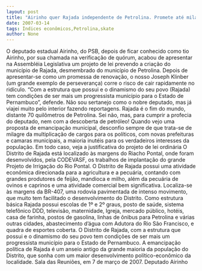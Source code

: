 ```yaml
---
layout: post
title: "Airinho quer Rajada independente de Petrolina. Promete até milagre econômico por lá"
date: 2007-03-14
tags: Índices econômicos,Petrolina,skate
author: None
---
```

O deputado estadual Airinho, do PSB, depois de ficar conhecido como tio Airinho, por sua chamada na verificação de quórum, acabou de apresentar na Assembléia Legislativa um projeto de lei prevendo a criação do município de Rajada, desmembrado do município de Petrolina.
Depois de apresentar-se como um promessa de renovação, o nosso Joseph Klinber (um grande exemplo de perseverança) corre o risco de cair rapidamente no ridículo. 
“Com a estrutura que possui e o dinamismo do seu povo (Rajada) tem condições de ser mais um progressista município para o Estado de Pernambuco”, defende.
Não sou sertanejo como o nobre deputado, mas já viajei muito pelo interior fazendo reportagens. Rajada é o fim do mundo, distante 70 quilômetros de Petrolina. Sei não, mas, para cumprir a profecia do deputado, nem com a descoberta de petróleo!
Quando vejo uma proposta de emancipação municipal, desconfio sempre de que trata-se de milagre da multiplicação de cargos para os políticos, com novas prefeituras e camaras municipais, a maioria inutéis para os verdadeiros interesses da população.
Em todo caso, veja a justificativa do projeto de lei ordinária
O Distrito de Rajada está localizado às margens do Riacho Pontal, onde foram desenvolvidos, pela CODEVASF, os trabalhos de implantação do grande Projeto de Irrigação do Rio Pontal.
O Distrito de Rajada possui uma atividade econômica direcionada para a agricultura e a pecuária, contando com grandes produtores de feijão, mandioca e milho, além da pecuária de ovinos e caprinos e uma atividade comercial bem significativa. 
Localiza-se às margens da BR-407, uma rodovia pavimentada de intenso movimento, que muito tem facilitado o desenvolvimento do Distrito. 
Como estrutura básica Rajada possui escolas de 1º e 2º graus, posto de saúde, sistema telefônico DDD, televisão, maternidade, Igreja, mercado público, hotéis, casa de farinha, postos de gasolina, linhas de ônibus para Petrolina e várias outras cidades, abastecimento d’água com Adutora do Rio São Francisco, e quadra de esportes coberta.
O Distrito de Rajada, com a estrutura que possui e o dinamismo do seu povo tem condições de ser mais um progressista município para o Estado de Pernambuco.
A emancipação política de Rajada é um anseio antigo da grande maioria da população do Distrito, que sonha com um maior desenvolvimento político-econômico da localidade.
Sala das Reuniões, em 7 de março de 2007.
Deputado Airinho 